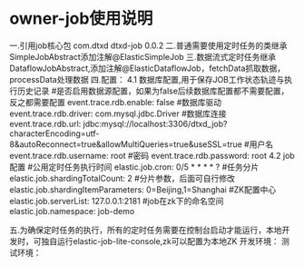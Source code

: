 # owner-job使用说明
一.引用job核心包
<dependency>
	<groupId>com.dtxd</groupId>
	<artifactId>dtxd-job</artifactId>
	<version>0.0.2</version>
</dependency>
二.普通需要使用定时任务的类继承SimpleJobAbstract添加注解@ElasticSimpleJob
三.数据流式定时任务继承DataflowJobAbstract,添加注解@ElasticDataflowJob，fetchData抓取数据，processData处理数据
四.配置：
4.1 数据库配置,用于保存JOB工作状态轨迹与执行历史记录
#是否启用数据源配置，如果为false后续数据库配置都不需要配置，反之都需要配置
event.trace.rdb.enable: false
#数据库驱动
event.trace.rdb.driver: com.mysql.jdbc.Driver
#数据库连接
event.trace.rdb.url: jdbc:mysql://localhost:3306/dtxd_job?characterEncoding=utf-8&autoReconnect=true&allowMultiQueries=true&useSSL=true
#用户名
event.trace.rdb.username: root
#密码
event.trace.rdb.password: root
4.2 job配置
#公用定时任务执行时间
elastic.job.cron: 0/5 * * * * ?
#任务分片
elastic.job.shardingTotalCount: 2
#分片参数，后面可自行修改
elastic.job.shardingItemParameters: 0=Beijing,1=Shanghai
#ZK配置中心
elastic.job.serverList: 127.0.0.1:2181
#job在zk下的命名空间
elastic.job.namespace:  job-demo

五.为确保定时任务的执行，所有的定时任务需要在控制台启动才能运行，本地开发时，可独自运行elastic-job-lite-console,zk可以配置为本地ZK
开发环境：
测试环境：

